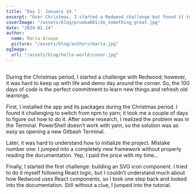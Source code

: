 ```yaml
---
title: "Day 1: January 14 "
excerpt: "Over Christmas, I started a Redwood challenge but found it tough amidst life and demo day approaching. Opting for the 100 days of code, I faced hurdles switching from npm to yarn and initializing the project due to incomplete documentation review. The initial challenge of building an SVG icon component prompted a return to documentation and tutorials for better understanding of Redwood's React components. "
coverImage: "/assets/blog/prueba001/do_something_great.jpg"
date: "2024-01-14"
author:
  name: Maria Araque
  picture: "/assets/blog/authors/maria.jpg"
ogImage:
  url: "/assets/blog/hello-world/cover.jpg"
---
```


##  
During the Christmas period, I started a challenge with Redwood; however, it was hard to keep up with life and demo day around the corner. So, the 100 days of code is the perfect commitment to learn new things and refresh old learnings.

First, I installed the app and its packages during the Christmas period. I found it challenging to switch from npm to yarn; it took me a couple of days to figure out how to do it. After some research, I realized the problem was in the Terminal. PowerShell doesn’t work with yarn, so the solution was as easy as opening a new Gitbash Terminal.

Later, it was hard to understand how to initialize the project. Mistake number one: I jumped into a completely new framework without properly reading the documentation. Yep, I paid the price with my time…

Finally, I started the first challenge: building an SVG icon component. I tried to do it myself following React logic, but I couldn’t understand much about how Redwood uses React components, so I took one step back and looked into the documentation. Still without a clue, I jumped into the tutorial.
